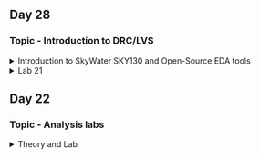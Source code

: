 
## Day 28
  
### Topic -  Introduction to DRC/LVS


<details>

<summary>Introduction to SkyWater SKY130 and Open-Source EDA tools </summary>
	
**Skywater PDK**
	
- Skywater Open source PDK is a joint project between Google and Skywater Technology Foundary.It provides a fully open source Process Design kit(PDK) and its related resources.
- SkyWater open PDK public respository contains documentation,PDK library and files.

**Open-Source EDA Tools**
- Open_PDKs is a make file based installer that takes files from the SkyWater PDKs and reformats them for a number of open source EDA tools.
- Tools currently supported 
	- Magic 
	- Klayout 
	- Openlane 
	- Xschem 
	- Netgen 
	- Ngspice 
	- Iverilog 
	- qflow 
	- IRSIM 
	- xcircuit
- To install SKY130 PDKs,we must clone the respository and specify the process to compile and install.
- Can use command below
	- git clone https://github.com/RTimothyEdwards/open_pdks
	- cd open_pdks
	- configure --enable-sky130-pdk
	- make 
	- sudo make install


**CTS**

- Clock Tree Synthesis (CTS) is the process of inserting buffers/inverters along the clock paths of the ASIC design to balance the clock delay to all clock inputs. So in order to balance the skew and minimize insertion delay CTS is performed

- Check list Befor CTS 

	1)Placement – Completed

	2)power ground nets – Prerouted

	3)Estimated Congestion – acceptable 

	4)Estimated Timing – acceptable (~ 0 ns slack)

	5)Estimated Max Tran/Cap – No violations

	6)High Fanout Nets
	
- Inputs required for CTS:

	1)Detailed Placement Database

	2)Target for latency and skew if specified

	3)Buffers or Inverters for building the clock tree

	4)Clock Tree DRC (Max Tran, Max Cap, Max fanout, Max no of buffer levels)

- Output of CTS:

	1)Database with properly build clock tree in the design

- Checklist after CTS:

	1)Skew Report

	2)Clock Tree Report

	3)Timing Reports for setup and hold

	4)Power and Area Report
</details>

	

<details>

<summary>Lab 21 </summary>


>![image](https://user-images.githubusercontent.com/118953939/218029209-7f232a28-a274-46f6-9ea7-bb8f5a7083d9.png)

>![image](https://user-images.githubusercontent.com/118953939/218029300-60e3ea40-a1ec-4692-a23e-51d53b1d92d9.png)

>![image](https://user-images.githubusercontent.com/118953939/218029339-1e0f32e8-af43-4e89-a805-6086a95793db.png)

>![image](https://user-images.githubusercontent.com/118953939/218029395-a27116bd-5aba-46dd-a2de-4749f1b7280c.png)

>![image](https://user-images.githubusercontent.com/118953939/218029443-ff6d8ea2-7e65-4981-924f-bd7f2928f58b.png)

>![image](https://user-images.githubusercontent.com/118953939/218029560-bb0199f2-e987-44b6-a0e2-40b2ad2028e8.png)


</details>


## Day 22
  
### Topic - Analysis labs  
<details>	
<summary>Theory and Lab </summary>

**What is CTS?**
It is a technique for distributing the clock equally among all sequential parts of a VLSI design

**What happens when we distribute the clockequally?**
Balancing the delays to all clock input pins

**What is the goal of CTS?**
The goal of clock tree synthesis (CTS) is to minimize skew and insertion delay.

**H-tree algorithm**

1.Find out all the flops present

2.Find out the center of all the flops

3.Trace clock port ot the center point

4.Now divide the core into two parts, trace both the parts and reach to each center.

5.Then form this center again divide the area into two and again trace till center at both the end6.Repeat this algo till the time we reach the flop clock pin.

![image](https://user-images.githubusercontent.com/118953939/218038539-08b01921-9042-422a-994c-565706a10b7f.png)

**Various CTS checks**

1.Skew check

2.Pulse  width check

3.Duty cycle check

4.Latency check

5.Power check

6.Crosstalk Quality check

7.Delta Delay Quality check

8.Glitch Quality check

```
Check Legality = to check if the placement done input is perfect 
set_clock_tree_options = to edit those default constraints
set cts_use_debug_mode true = to debug mode
compile_clock_tree = to compile all the constraints.
report_clock_timing -type -summary/-skew = Reports actual, relevant skew, latency, interclock latency etc. for paths that are related. 
Clock_opt = which performs clock tree synthesis and incremental physical optimization. 
	1. Performs clock tree power optimization 
	2. Synthesizes(Re-Synthesizes) the clock trees
	3.Optimizes the clock trees
	4.Adjusts the I/O timing
	5.Performs RC extraction of the clock nets and computes accurate clock arrival times
	6.Performs placement and timing optimization
```
>![image](https://user-images.githubusercontent.com/118953939/218044378-994b3ecf-f505-481a-b741-8cf224cf438d.png)

>![image](https://user-images.githubusercontent.com/118953939/218044450-96693895-8a80-4d07-aea6-e5e01fdb8958.png)

>![image](https://user-images.githubusercontent.com/118953939/218044509-66f37f59-5b4f-49c0-96e5-f577e8d82dc7.png)

>![image](https://user-images.githubusercontent.com/118953939/218044549-5cf6eca9-2485-4eaa-8dc2-deab17a9cce3.png)

>![image](https://user-images.githubusercontent.com/118953939/218044593-1abe0d8c-0b5e-4093-9c6d-49458d0d7d9c.png)
</details>
